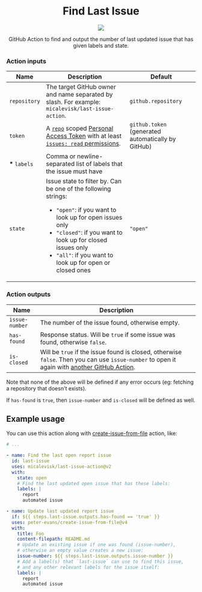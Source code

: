 <div align="center">

# Find Last Issue

![](https://img.badgesize.io/micalevisk/last-issue-action/gh-actions/bundle/index.js.svg?style=flat&color=purple&compression=brotli)

GitHub Action to find and output the number of last updated issue that has given labels and state.

</div>

### Action inputs

| Name            | Description                                                                                                                                                                                                                                                                                                     | Default                                            |
| --------------- | --------------------------------------------------------------------------------------------------------------------------------------------------------------------------------------------------------------------------------------------------------------------------------------------------------------- | -------------------------------------------------- |
| `repository`    | The target GitHub owner and name separated by slash. For example: `micalevisk/last-issue-action`.                                                                                                                                                                                                               | `github.repository`                                |
| `token`         | A [`repo`][settings-create-scoped-token] scoped [Personal Access Token][docs-token-pat] with at least [`issues: read` permissions][docs-token-permissions].                                                                                                                                                     | `github.token` (generated automatically by GitHub) |
| **\*** `labels` | Comma or newline-separated list of labels that the issue must have                                                                                                                                                                                                                                              |                                                    |
| `state`         | Issue state to filter by. Can be one of the following strings: <ul><li> <code>"open"</code>: if you want to look up for open issues only </li><li> <code>"closed"</code>: if you want to look up for closed issues only </li><li> <code>"all"</code>: if you want to look up for open or closed ones </li></ul> | `"open"`                                           |

[docs-token-pat]: https://docs.github.com/en/authentication/keeping-your-account-and-data-secure/creating-a-personal-access-token
[docs-token-permissions]: https://docs.github.com/en/actions/security-guides/automatic-token-authentication#permissions-for-the-github_token
[settings-create-scoped-token]: https://github.com/settings/tokens/new?scopes=repo:status,repo_deployment,public_repo

### Action outputs

| Name           | Description                                                                                                                                                                            |
| -------------- | -------------------------------------------------------------------------------------------------------------------------------------------------------------------------------------- |
| `issue-number` | The number of the issue found, otherwise empty.                                                                                                                                        |
| `has-found`    | Response status. Will be `true` if some issue was found, otherwise `false`.                                                                                                            |
| `is-closed`    | Will be `true` if the issue found is closed, otherwise `false`. Then you can use `issue-number` to open it again with [another GitHub Action](https://github.com/marketplace/actions). |

Note that none of the above will be defined if any error occurs (eg: fetching a repository that doesn't exists).

If `has-found` is `true`, then `issue-number` and `is-closed` will be defined as well.

## Example usage

You can use this action along with [create-issue-from-file](https://github.com/peter-evans/create-issue-from-file) action, like:

```yaml
# ...

- name: Find the last open report issue
  id: last-issue
  uses: micalevisk/last-issue-action@v2
  with:
    state: open
    # Find the last updated open issue that has these labels:
    labels: |
      report
      automated issue

- name: Update last updated report issue
  if: ${{ steps.last-issue.outputs.has-found == 'true' }}
  uses: peter-evans/create-issue-from-file@v4
  with:
    title: Foo
    content-filepath: README.md
    # Update an existing issue if one was found (issue-number),
    # otherwise an empty value creates a new issue:
    issue-number: ${{ steps.last-issue.outputs.issue-number }}
    # Add a label(s) that `last-issue` can use to find this issue,
    # and any other relevant labels for the issue itself:
    labels: |
      report
      automated issue
```
